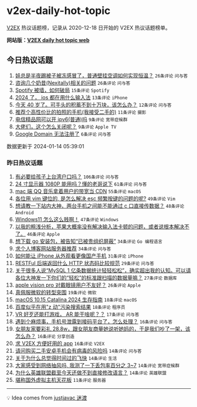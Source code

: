 # v2ex-daily-hot-topic

[V2EX](https://www.v2ex.com/) 热议话题榜，记录从 2020-12-18 日开始的 V2EX 热议话题榜单。

**网站版：[V2EX daily hot topic web](https://boojack.github.io/v2ex-daily-hot-topic-web/)**

## 今日热议话题

<!-- TODAY BEGIN -->

1. [娃总是半夜踢被子被冻感冒了，普通壁挂空调如何实现恒温？](https://www.v2ex.com/t/1008463) `26条评论` `问与答`
1. [咨询几个奶昔(Nexitally)相关的问题](https://www.v2ex.com/t/1008465) `26条评论` `问与答`
1. [Spotify 被墙，如何破局](https://www.v2ex.com/t/1008479) `15条评论` `Spotify`
1. [2024 了， ios 都在用什么输入法](https://www.v2ex.com/t/1008490) `13条评论` `iPhone`
1. [今天 40 岁了。可手头的积蓄不到十万块，该怎么办？](https://www.v2ex.com/t/1008491) `12条评论` `问与答`
1. [推荐个高性价比的拍照的手机(我接受二手的)](https://www.v2ex.com/t/1008487) `11条评论` `摄影`
1. [电信精品网可以开 ipv6(普通)吗](https://www.v2ex.com/t/1008484) `9条评论` `宽带症候群`
1. [大佬们，这个怎么关闭呢？](https://www.v2ex.com/t/1008474) `9条评论` `Apple TV`
1. [Google Domain 无法注册了](https://www.v2ex.com/t/1008462) `6条评论` `问与答`

数据更新于 2024-01-14 05:39:01

<!-- TODAY END -->

### 昨日热议话题

<!-- YESTERDAY BEGIN -->

1. [有必要给孩子上台湾户口吗？](https://www.v2ex.com/t/1008325) `106条评论` `问与答`
1. [24 寸显示器 1080P 能用吗？懂的老哥说下](https://www.v2ex.com/t/1008267) `61条评论` `问与答`
1. [mac 端 QQ 音乐拿着用户的带宽当 CDN](https://www.v2ex.com/t/1008319) `55条评论` `macOS`
1. [各位用 vim 键位的, 是怎么解决 esc 频繁按键的问题的呢?](https://www.v2ex.com/t/1008294) `49条评论` `Vim`
1. [想请教一下站内大神，两台手机之间能不能通过 c 口直接传数据？](https://www.v2ex.com/t/1008307) `48条评论` `Android`
1. [Windows11 怎么这么贱啊！](https://www.v2ex.com/t/1008375) `47条评论` `Windows`
1. [以我的粗浅分析，苹果大概率没有解决输入法卡顿的问题，或者说根本解决不了。](https://www.v2ex.com/t/1008334) `46条评论` `Apple`
1. [想下载 go 安装包，被告知“已被贵组织屏蔽”](https://www.v2ex.com/t/1008273) `34条评论` `Go 编程语言`
1. [求个人博客网站服务器推荐](https://www.v2ex.com/t/1008361) `34条评论` `问与答`
1. [如何能让 iPhone 从外观看更像国产手机](https://www.v2ex.com/t/1008276) `31条评论` `iPhone`
1. [RESTFul 后端返回什么 HTTP 状态码比较规范](https://www.v2ex.com/t/1008308) `29条评论` `问与答`
1. [关于很多人说“MySQL 1 亿条数据统计轻轻松松”，确实超出我的认知。可以请各位大神发一下你们的“轻松”的标准跟扫描的数据量嘛？](https://www.v2ex.com/t/1008404) `27条评论` `数据库`
1. [apple vision pro 对戴眼镜用户不友好？](https://www.v2ex.com/t/1008265) `26条评论` `Apple`
1. [真佩服微软的转型突围](https://www.v2ex.com/t/1008414) `19条评论` `微软`
1. [macOS 10.15 Catalina 2024 生存指南](https://www.v2ex.com/t/1008425) `18条评论` `macOS`
1. [百度似乎在用"z 动"污染搜索结果](https://www.v2ex.com/t/1008405) `18条评论` `程序员`
1. [VR 好歹还能打游戏， AR 能干啥呢？？](https://www.v2ex.com/t/1008263) `17条评论` `问与答`
1. [遇到个麻烦事，手机号泄露到接码平台了，怎么处理？](https://www.v2ex.com/t/1008447) `16条评论` `问与答`
1. [女朋友家要彩礼 28.8w，跟女朋友商量她说听她妈的，于是我们吵了一架，该怎么办？](https://www.v2ex.com/t/1008440) `16条评论` `分享创造`
1. [求 V2EX 方便好用的 app](https://www.v2ex.com/t/1008286) `16条评论` `V2EX`
1. [请问购买二手安卓手机会有病毒的风险吗](https://www.v2ex.com/t/1008452) `14条评论` `问与答`
1. [关于为什么总觉得时间过的飞快](https://www.v2ex.com/t/1008422) `14条评论` `生活`
1. [大家感受到网络抽风吗, 我测了一下丢包率百分之 3~7](https://www.v2ex.com/t/1008421) `14条评论` `宽带症候群`
1. [为什么英雄联盟截至今天还做不到直接修改语言？](https://www.v2ex.com/t/1008329) `14条评论` `英雄联盟`
1. [堪称国外虚拟主机天花板](https://www.v2ex.com/t/1008424) `11条评论` `服务器`

<!-- YESTERDAY END -->

---

💡 Idea comes from [justjavac 迷渡](https://github.com/justjavac/)
